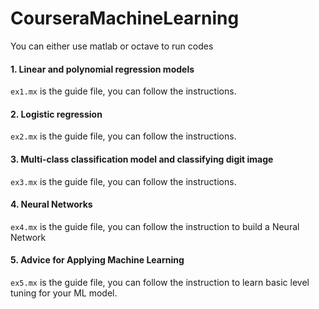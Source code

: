 # CourseraMachineLearning
You can either use matlab or octave to run codes

#### 1. Linear and polynomial regression models
`ex1.mx` is the guide file, you can follow the instructions.
#### 2. Logistic regression
`ex2.mx` is the guide file, you can follow the instructions.
#### 3. Multi-class classification model and classifying digit image
`ex3.mx` is the guide file, you can follow the instructions.
#### 4. Neural Networks
`ex4.mx` is the guide file, you can follow the instruction to build a Neural Network
#### 5. Advice for Applying Machine Learning
`ex5.mx` is the guide file, you can follow the instruction to learn basic level tuning for your ML model.
